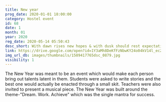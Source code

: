 ```yaml
---
title: New year
prog_date: 2020-01-01 18:00:00
category: Hostel event
id: 68
date: 1
month: 01
year: 2020
reg_date: 2020-05-14 05:50:43
desc_short: With dawn rises new hopes & with dusk should rest expectations . In short, 'Dream. Work. Achieve' should be ideal for a new day in year's terms. 
link: https://drive.google.com/open?id=1Y3aMh8DeKfFzNbwKY24o04kV14l_ecZd
img_url_db: images/thumbnails/1589417765dsc_0879.jpg
visibility: 1
---
```


The New Year was meant to be an event which would make each person bring out talents latent in them. Students were asked to write stories and the best one would actually be enacted through a small skit. Teachers were also invited to present a musical piece.  The New Year was built around the theme-"Dream. Work. Achieve" which was the single mantra for success.